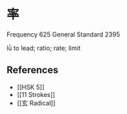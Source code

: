 # 率
Frequency 625
General Standard 2395

lǜ
to lead; ratio; rate; limit

## References
- [[HSK 5]]
- [[11 Strokes]]
- [[玄 Radical]]